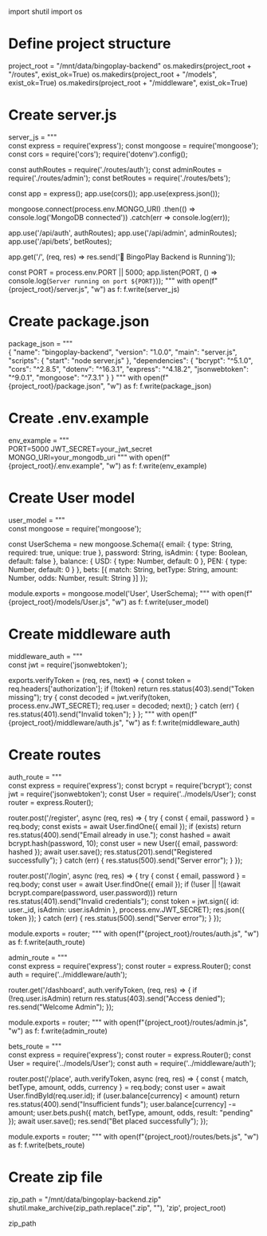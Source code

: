 import shutil
import os

# Define project structure
project_root = "/mnt/data/bingoplay-backend"
os.makedirs(project_root + "/routes", exist_ok=True)
os.makedirs(project_root + "/models", exist_ok=True)
os.makedirs(project_root + "/middleware", exist_ok=True)

# Create server.js
server_js = """\
const express = require('express');
const mongoose = require('mongoose');
const cors = require('cors');
require('dotenv').config();

const authRoutes = require('./routes/auth');
const adminRoutes = require('./routes/admin');
const betRoutes = require('./routes/bets');

const app = express();
app.use(cors());
app.use(express.json());

mongoose.connect(process.env.MONGO_URI)
  .then(() => console.log('MongoDB connected'))
  .catch(err => console.log(err));

app.use('/api/auth', authRoutes);
app.use('/api/admin', adminRoutes);
app.use('/api/bets', betRoutes);

app.get('/', (req, res) => res.send('🎰 BingoPlay Backend is Running'));

const PORT = process.env.PORT || 5000;
app.listen(PORT, () => console.log(`Server running on port ${PORT}`));
"""
with open(f"{project_root}/server.js", "w") as f:
    f.write(server_js)

# Create package.json
package_json = """\
{
  "name": "bingoplay-backend",
  "version": "1.0.0",
  "main": "server.js",
  "scripts": {
    "start": "node server.js"
  },
  "dependencies": {
    "bcrypt": "^5.1.0",
    "cors": "^2.8.5",
    "dotenv": "^16.3.1",
    "express": "^4.18.2",
    "jsonwebtoken": "^9.0.1",
    "mongoose": "^7.3.1"
  }
}
"""
with open(f"{project_root}/package.json", "w") as f:
    f.write(package_json)

# Create .env.example
env_example = """\
PORT=5000
JWT_SECRET=your_jwt_secret
MONGO_URI=your_mongodb_uri
"""
with open(f"{project_root}/.env.example", "w") as f:
    f.write(env_example)

# Create User model
user_model = """\
const mongoose = require('mongoose');

const UserSchema = new mongoose.Schema({
  email: { type: String, required: true, unique: true },
  password: String,
  isAdmin: { type: Boolean, default: false },
  balance: {
    USD: { type: Number, default: 0 },
    PEN: { type: Number, default: 0 }
  },
  bets: [{
    match: String,
    betType: String,
    amount: Number,
    odds: Number,
    result: String
  }]
});

module.exports = mongoose.model('User', UserSchema);
"""
with open(f"{project_root}/models/User.js", "w") as f:
    f.write(user_model)

# Create middleware auth
middleware_auth = """\
const jwt = require('jsonwebtoken');

exports.verifyToken = (req, res, next) => {
  const token = req.headers['authorization'];
  if (!token) return res.status(403).send("Token missing");
  try {
    const decoded = jwt.verify(token, process.env.JWT_SECRET);
    req.user = decoded;
    next();
  } catch (err) {
    res.status(401).send("Invalid token");
  }
};
"""
with open(f"{project_root}/middleware/auth.js", "w") as f:
    f.write(middleware_auth)

# Create routes
auth_route = """\
const express = require('express');
const bcrypt = require('bcrypt');
const jwt = require('jsonwebtoken');
const User = require('../models/User');
const router = express.Router();

router.post('/register', async (req, res) => {
  try {
    const { email, password } = req.body;
    const exists = await User.findOne({ email });
    if (exists) return res.status(400).send("Email already in use.");
    const hashed = await bcrypt.hash(password, 10);
    const user = new User({ email, password: hashed });
    await user.save();
    res.status(201).send("Registered successfully");
  } catch (err) {
    res.status(500).send("Server error");
  }
});

router.post('/login', async (req, res) => {
  try {
    const { email, password } = req.body;
    const user = await User.findOne({ email });
    if (!user || !(await bcrypt.compare(password, user.password)))
      return res.status(401).send("Invalid credentials");
    const token = jwt.sign({ id: user._id, isAdmin: user.isAdmin }, process.env.JWT_SECRET);
    res.json({ token });
  } catch (err) {
    res.status(500).send("Server error");
  }
});

module.exports = router;
"""
with open(f"{project_root}/routes/auth.js", "w") as f:
    f.write(auth_route)

admin_route = """\
const express = require('express');
const router = express.Router();
const auth = require('../middleware/auth');

router.get('/dashboard', auth.verifyToken, (req, res) => {
  if (!req.user.isAdmin) return res.status(403).send("Access denied");
  res.send("Welcome Admin");
});

module.exports = router;
"""
with open(f"{project_root}/routes/admin.js", "w") as f:
    f.write(admin_route)

bets_route = """\
const express = require('express');
const router = express.Router();
const User = require('../models/User');
const auth = require('../middleware/auth');

router.post('/place', auth.verifyToken, async (req, res) => {
  const { match, betType, amount, odds, currency } = req.body;
  const user = await User.findById(req.user.id);
  if (user.balance[currency] < amount) return res.status(400).send("Insufficient funds");
  user.balance[currency] -= amount;
  user.bets.push({ match, betType, amount, odds, result: "pending" });
  await user.save();
  res.send("Bet placed successfully");
});

module.exports = router;
"""
with open(f"{project_root}/routes/bets.js", "w") as f:
    f.write(bets_route)

# Create zip file
zip_path = "/mnt/data/bingoplay-backend.zip"
shutil.make_archive(zip_path.replace(".zip", ""), 'zip', project_root)

zip_path
